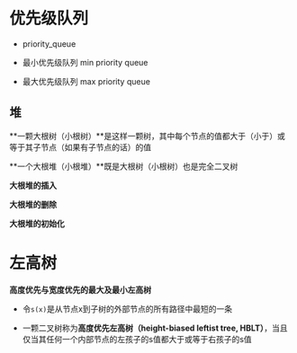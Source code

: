 # 优先级队列

- priority_queue

- 最小优先级队列 min priority queue
- 最大优先级队列 max priority queue

## 堆

**一颗大根树（小根树）**是这样一颗树，其中每个节点的值都大于（小于）或等于其子节点（如果有子节点的话）的值

**一个大根堆（小根堆）**既是大根树（小根树）也是完全二叉树

**大根堆的插入**

**大根堆的删除**

**大根堆的初始化**



# 左高树

**高度优先与宽度优先的最大及最小左高树**

- 令`s(x)`是从节点x到子树的外部节点的所有路径中最短的一条

- 一颗二叉树称为**高度优先左高树（height-biased leftist tree, HBLT）**，当且仅当其任何一个内部节点的左孩子的s值都大于或等于右孩子的s值

